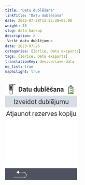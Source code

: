 ```yaml
---
title: "Datu dublēšana"
linkTitle: "Datu dublēšana"
date: 2023-07-28T13:25:28+02:00
weight: 10
slug: data-backup
description: >
 Veikt datu dublējumus
date: 2023-07-26
categories: [Ierīce, Datu eksports]
tags: [Ierīce, Datu eksports]
translationKey: device/save-data
no_list: true
maphilight: true
---
```

<img src="backup.png" alt="VitalControl Datu pārvaldība" title="Datu pārvaldība" usemap="#workmap" class="maphilight" />

<map name="workmap">
  <area shape="rect" coords="2,40,238,80" alt="Izveidot dublējumu" title="Instrukcijas dublējuma izveidei var atrast šeit&#10;Peles klikšķis: atvērt dokumentāciju" href="/lv/docs/backup/backup/">

  <area shape="rect" coords="2,80,238,120" alt="Atjaunot dublējumu" title="Instrukcijas dublējuma atjaunošanai var atrast šeit&#10;Peles klikšķis: atvērt dokumentāciju" href="/lv/docs/backup/restore/">

  <area shape="rect" coords="2,282,120,319" alt="Atpakaļ" title="Atgriezties vienu līmeni atpakaļ&#10;Peles klikšķis: atvērt dokumentāciju" href="/lv/docs/device/data-management/">
</map>
